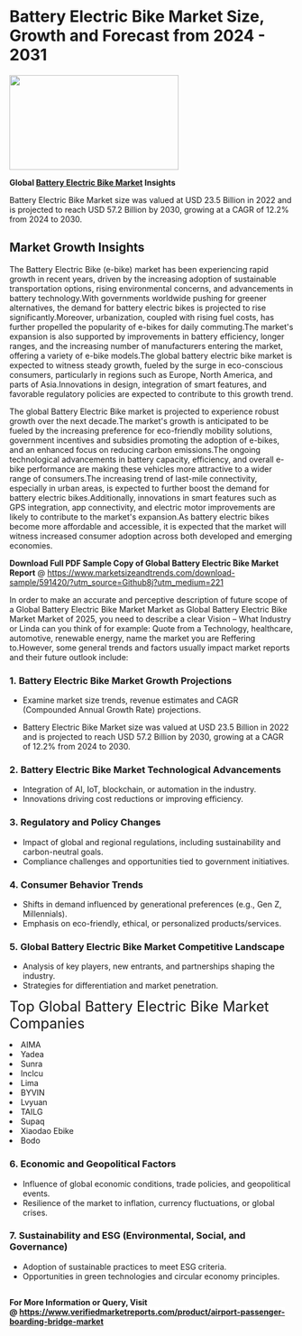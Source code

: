 <H1>Battery Electric Bike Market Size, Growth and Forecast from 2024 - 2031</H1><img class="aligncenter size-medium wp-image-584254" src="https://thirdeyenews.in/wp-content/uploads/2024/09/Global-Market-Research-300x168.jpeg" alt="" width="300" height="168" /><p><strong>Global&nbsp;<a href="https://www.marketsizeandtrends.com/download-sample/591420/?utm_source=Github8j?utm_medium=221">Battery Electric Bike Market</a> Insights</strong></p><p>Battery Electric Bike Market size was valued at USD 23.5 Billion in 2022 and is projected to reach USD 57.2 Billion by 2030, growing at a CAGR of 12.2% from 2024 to 2030.</p><p><h2>Market Growth Insights</h2> <p>The Battery Electric Bike (e-bike) market has been experiencing rapid growth in recent years, driven by the increasing adoption of sustainable transportation options, rising environmental concerns, and advancements in battery technology.With governments worldwide pushing for greener alternatives, the demand for battery electric bikes is projected to rise significantly.Moreover, urbanization, coupled with rising fuel costs, has further propelled the popularity of e-bikes for daily commuting.The market's expansion is also supported by improvements in battery efficiency, longer ranges, and the increasing number of manufacturers entering the market, offering a variety of e-bike models.The global battery electric bike market is expected to witness steady growth, fueled by the surge in eco-conscious consumers, particularly in regions such as Europe, North America, and parts of Asia.Innovations in design, integration of smart features, and favorable regulatory policies are expected to contribute to this growth trend.</p> <p>The global Battery Electric Bike market is projected to experience robust growth over the next decade.The market's growth is anticipated to be fueled by the increasing preference for eco-friendly mobility solutions, government incentives and subsidies promoting the adoption of e-bikes, and an enhanced focus on reducing carbon emissions.The ongoing technological advancements in battery capacity, efficiency, and overall e-bike performance are making these vehicles more attractive to a wider range of consumers.The increasing trend of last-mile connectivity, especially in urban areas, is expected to further boost the demand for battery electric bikes.Additionally, innovations in smart features such as GPS integration, app connectivity, and electric motor improvements are likely to contribute to the market's expansion.As battery electric bikes become more affordable and accessible, it is expected that the market will witness increased consumer adoption across both developed and emerging economies.</p> <p><span class=""><strong>Download Full PDF Sample Copy of Global Battery Electric Bike Market Report</strong> @ <a href="https://www.marketsizeandtrends.com/download-sample/591420/?utm_source=Github8j?utm_medium=221" target="_blank">https://www.marketsizeandtrends.com/download-sample/591420/?utm_source=Github8j?utm_medium=221</a></span></p><p>In order to make an accurate and perceptive description of future scope of a Global&nbsp;Battery Electric Bike Market Market as Global&nbsp;Battery Electric Bike Market Market of 2025, you need to describe a clear Vision &ndash; What Industry or Linda can you think of for example: Quote from a Technology, healthcare, automotive, renewable energy, name the market you are Reffering to.However, some general trends and factors usually impact market reports and their future outlook include:</p><h3>1.&nbsp;<strong>Battery Electric Bike Market Growth Projections</strong></h3><ul><li>Examine market size trends, revenue estimates and CAGR (Compounded Annual Growth Rate) projections.</li><li><p>Battery Electric Bike Market size was valued at USD 23.5 Billion in 2022 and is projected to reach USD 57.2 Billion by 2030, growing at a CAGR of 12.2% from 2024 to 2030.</p></li></ul><h3>2.&nbsp;<strong>Battery Electric Bike Market Technological Advancements</strong></h3><ul><li>Integration of AI, IoT, blockchain, or automation in the industry.</li><li>Innovations driving cost reductions or improving efficiency.</li></ul><h3>3.&nbsp;<strong>Regulatory and Policy Changes</strong></h3><ul><li>Impact of global and regional regulations, including sustainability and carbon-neutral goals.</li><li>Compliance challenges and opportunities tied to government initiatives.</li></ul><h3>4.&nbsp;<strong>Consumer Behavior Trends</strong></h3><ul><li>Shifts in demand influenced by generational preferences (e.g., Gen Z, Millennials).</li><li>Emphasis on eco-friendly, ethical, or personalized products/services.</li></ul><h3>5.&nbsp;<strong>Global Battery Electric Bike Market Competitive Landscape</strong></h3><ul><li>Analysis of key players, new entrants, and partnerships shaping the industry.</li><li>Strategies for differentiation and market penetration.</li></ul><p data-pm-slice="1 1 []"><span style="color: inherit; font-family: inherit; font-size: 25px;">Top Global Battery Electric Bike Market Companies</span></p><div class="" data-test-id=""><p><li>AIMA</li><li> Yadea</li><li> Sunra</li><li> Inclcu</li><li> Lima</li><li> BYVIN</li><li> Lvyuan</li><li> TAILG</li><li> Supaq</li><li> Xiaodao Ebike</li><li> Bodo</li></p></div><h3>6.&nbsp;<strong>Economic and Geopolitical Factors</strong></h3><ul><li>Influence of global economic conditions, trade policies, and geopolitical events.</li><li>Resilience of the market to inflation, currency fluctuations, or global crises.</li></ul><h3>7.&nbsp;<strong>Sustainability and ESG (Environmental, Social, and Governance)</strong></h3><ul><li>Adoption of sustainable practices to meet ESG criteria.</li><li>Opportunities in green technologies and circular economy principles.</li></ul><h2><strong style="font-size: 14px;">For More Information or Query, Visit @&nbsp;</strong><a style="background-color: #ffffff; font-size: 14px;" href="https://www.marketsizeandtrends.com/report/battery-electric-bike-market/" target="_blank">https://www.verifiedmarketreports.com/product/airport-passenger-boarding-bridge-market</a></h2>